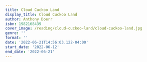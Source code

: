```yaml
---
title: Cloud Cuckoo Land
display_title: Cloud Cuckoo Land
author: Anthony Doerr
isbn: 1982168439
cover_image: /reading/cloud-cuckoo-land/cloud-cuckoo-land.jpg
genre: ''
format: ''
date: '2022-06-21T14:56:03.122-04:00'
start_date: '2022-06-12'
end_date: '2022-06-21'
---
```


